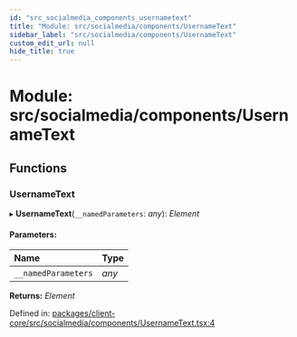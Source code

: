 ```yaml
---
id: "src_socialmedia_components_usernametext"
title: "Module: src/socialmedia/components/UsernameText"
sidebar_label: "src/socialmedia/components/UsernameText"
custom_edit_url: null
hide_title: true
---
```


# Module: src/socialmedia/components/UsernameText

## Functions

### UsernameText

▸ **UsernameText**(`__namedParameters`: *any*): *Element*

#### Parameters:

Name | Type |
:------ | :------ |
`__namedParameters` | *any* |

**Returns:** *Element*

Defined in: [packages/client-core/src/socialmedia/components/UsernameText.tsx:4](https://github.com/xr3ngine/xr3ngine/blob/673ad6a5f/packages/client-core/src/socialmedia/components/UsernameText.tsx#L4)
